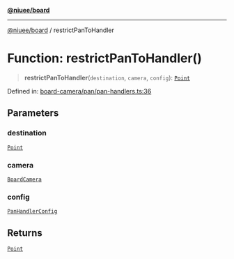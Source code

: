 [**@niuee/board**](../README.md)

***

[@niuee/board](../globals.md) / restrictPanToHandler

# Function: restrictPanToHandler()

> **restrictPanToHandler**(`destination`, `camera`, `config`): [`Point`](../type-aliases/Point.md)

Defined in: [board-camera/pan/pan-handlers.ts:36](https://github.com/niuee/board/blob/d74620e4e63da3004adfc7105b7f1136fce9577c/src/board-camera/pan/pan-handlers.ts#L36)

## Parameters

### destination

[`Point`](../type-aliases/Point.md)

### camera

[`BoardCamera`](../interfaces/BoardCamera.md)

### config

[`PanHandlerConfig`](../type-aliases/PanHandlerConfig.md)

## Returns

[`Point`](../type-aliases/Point.md)
